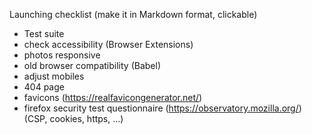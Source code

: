 Launching checklist (make it in Markdown format, clickable)

+ Test suite
+ check accessibility (Browser Extensions)
+ photos responsive
+ old browser compatibility (Babel)
+ adjust mobiles
+ 404 page
+ favicons (https://realfavicongenerator.net/)
+ firefox security test questionnaire (https://observatory.mozilla.org/) (CSP, cookies, https, ...)
